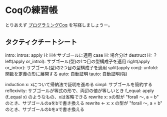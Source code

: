 # Coqの練習帳

とりあえず
[プログラミングCoq](http://www.iij-ii.co.jp/lab/techdoc/coqt/)
を写経しましょうー。

## タクティクチートシート

intro: 
intros: 
apply H: Hをサブゴールに適用
case H: 場合分け
destruct H: ？
left(apply or_introl): サブゴール(型)の1つ目の型構成子を適用
right(apply or_intror): サブゴール(型)の2つ目の型構成子を適用
split(apply conj): 
unfold: 関数を定義の形に展開する
auto: 自動証明
tauto: 自動証明(強)

induction x: xについて帰納法で証明を進める
simpl: サブゴールを簡約する
reflexivity: サブゴールが等式の形で、両辺の値が等しいとき
f_equal: apply (f_equal x) のようなもの、xは省略できる
rewrite x: xの型が "forall 〜, a = b" のとき、サブゴールのaをbで書き換える
rewrite <- x: x の型が "forall 〜, a = b" のとき、サブゴールのbをaで書き換える


